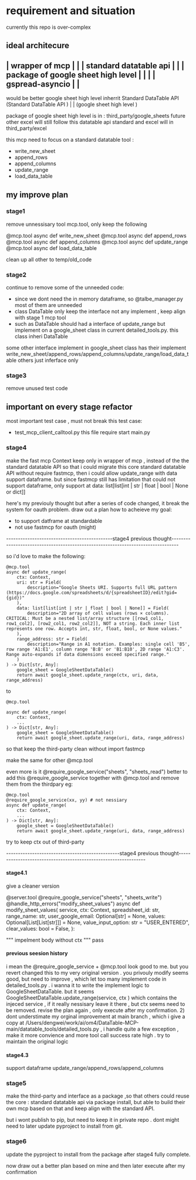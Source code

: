 # requirement and situation

currently this repo is over-complex

ideal architecure 
--------------------------------------------
| wrapper of mcp                           | 
|  | standard datatable api                |
|   | package of google sheet high level | |
|       | gspread-asyncio                | |
--------------------------------------------

would be better  google sheet high level  inherrit Standard DataTable API
(Standard DataTable API )
|
|
(google sheet high level )


package of google sheet high level
is in : third_party/google_sheets
future other excel will still follow this datatable api standard
and  excel will in third_party/excel


this mcp need to focus on a standard datatable tool  :
  - write_new_sheet
  - append_rows
  - append_columns
  - update_range
  - load_data_table


## my improve plan

### stage1
  remove unnessisary tool  mcp.tool, only keep the following

@mcp.tool
async def write_new_sheet
@mcp.tool
async def append_rows
@mcp.tool
async def append_columns
@mcp.tool
async def update_range 
@mcp.tool
async def load_data_table   

  clean up all other to temp/old_code

### stage2

continue to remove some of the unneeded code:
- since we dont need the in memory dataframe, so @talbe_manager.py most of them are unneeded
- class DataTable only keep the interface not any implement , keep align with stage 1 mcp tool 
 - such as DataTable should had a interface of update_range but  implement on a google_sheet class in  current detailed_tools.py. this class inheri DataTable 

some other interface implement in google_sheet class has their implement  write_new_sheet/append_rows/append_columns/update_range/load_data_table 
others just inferface only


### stage3
  remove unused test code  

## important on every stage refactor
most important test case , must not break this test case:
- test_mcp_client_calltool.py 
 this file require start main.py


### stage4

make the fast mcp Context keep only in wrapper of mcp , instead of the the standard datatable API 
so that i could migrate this core standard datatable API without require fastmcp, then i could allow update_range with data support dataframe. 
but since fastmcp still has limitation that could not support dataframe, only support at data: list[list[int | str | float | bool | None or dict]]

here's my previouly thought but after a series of code changed, it break the system for oauth problem. draw out a plan how to acheieve my goal:
- to support datframe at standardable
- not use fastmcp for oauth (might)

---------------------------------------------stage4 previous thought---------------------------------------------------------------------------------

so i'd love to make the following:
```
@mcp.tool
async def update_range(
    ctx: Context,
    uri: str = Field(
        description="Google Sheets URI. Supports full URL pattern (https://docs.google.com/spreadsheets/d/{spreadsheetID}/edit?gid={gid})"
    ),
    data: list[list[int | str | float | bool | None]] = Field(
        description="2D array of cell values (rows × columns). CRITICAL: Must be a nested list/array structure [[row1_col1, row1_col2], [row2_col1, row2_col2]], NOT a string. Each inner list represents one row. Accepts int, str, float, bool, or None values."
    ),
    range_address: str = Field(
        description="Range in A1 notation. Examples: single cell 'B5', row range 'A1:E1', column range 'B:B' or 'B1:B10', 2D range 'A1:C3'. Range auto-expands if data dimensions exceed specified range."
    )
) -> Dict[str, Any]:
    google_sheet = GoogleSheetDataTable()
    return await google_sheet.update_range(ctx, uri, data, range_address)
```
to
```
@mcp.tool

async def update_range(
    ctx: Context,
    ...
) -> Dict[str, Any]:
    google_sheet = GoogleSheetDataTable()
    return await google_sheet.update_range(uri, data, range_address)
```

so that keep the third-party clean without import fastmcp

make the same for other @mcp.tool

even more is it  @require_google_service("sheets", "sheets_read") better to add this @require_google_service together with @mcp.tool and remove them from the thirdpary
eg:
```
@mcp.tool
@require_google_service(xx, yy) # not nessiary
async def update_range(
    ctx: Context,
    ...
) -> Dict[str, Any]:
    google_sheet = GoogleSheetDataTable()
    return await google_sheet.update_range(uri, data, range_address)
```

try to keep ctx out of third-party

------------------------------------------------stage4 previous thought----------------------------------------------------------------
#### stage4.1

give a cleaner version 

@server.tool
@require_google_service("sheets", "sheets_write")
@handle_http_errors("modify_sheet_values")
async def modify_sheet_values(
    service,
    ctx: Context,
    spreadsheet_id: str,
    range_name: str,
    user_google_email: Optional[str] = None,
    values: Optional[List[List[str]]] = None,
    value_input_option: str = "USER_ENTERED",
    clear_values: bool = False,
):
    
   """
    impelment body without ctx
   """ 
   pass 

#### previous seesion history 

i mean the  @require_google_service + @mcp.tool look good to me. but you revert changed this to my very original version . you  privouly modify seems good, but need to
  improve , which let too many implement code in detailed_tools.py . i wanna it to write the implement logic to GoogleSheetDataTable. but it seems
  GoogleSheetDataTable.update_range(service, ctx ) which contains the injeced service , if it really nessisary leave it there , but ctx seems need to be removed. revise the
  plan again , only execute after my confirmation.  2) dont understimate my orginal improvement at main branch , which i give a copy at
  /Users/dengwei/work/ai/om4/DataTable-MCP-main/datatable_tools/detailed_tools.py , i handle quite a few exception , make it more convience and more tool call success rate
  high . try to maintain the original logic 

#### stage4.3 

support dataframe update_range/append_rows/append_columns

### stage5

make the third-party and interface as a package ,so that others could reuse the core : standard datatable api via package install, but able to build their own mcp based on that and keep align with the standard API.

but i wont publish to pip, but need to keep it in private repo . dont might need to later update pyproject to install from git.

### stage6

update the pyproject to install from the package after stage4 fully complete.


now draw out a better plan based on mine
and then later execute after my confirmation 